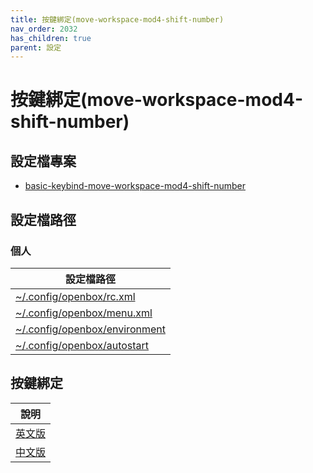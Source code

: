 ```yaml
---
title: 按鍵綁定(move-workspace-mod4-shift-number)
nav_order: 2032
has_children: true
parent: 設定
---
```



# 按鍵綁定(move-workspace-mod4-shift-number)


## 設定檔專案

* [basic-keybind-move-workspace-mod4-shift-number](https://github.com/samwhelp/note-about-openbox/tree/gh-pages/_demo/config/openbox-config/basic-keybind-move-workspace-mod4-shift-number/)


## 設定檔路徑

### 個人

| 設定檔路徑 |
| --- |
| [~/.config/openbox/rc.xml](https://github.com/samwhelp/note-about-openbox/tree/gh-pages/_demo/config/openbox-config/basic-keybind-move-workspace-mod4-shift-number/rc.xml) |
| [~/.config/openbox/menu.xml](https://github.com/samwhelp/note-about-openbox/tree/gh-pages/_demo/config/openbox-config/basic-keybind-move-workspace-mod4-shift-number/menu.xml) |
| [~/.config/openbox/environment](https://github.com/samwhelp/note-about-openbox/tree/gh-pages/_demo/config/openbox-config/basic-keybind-move-workspace-mod4-shift-number/environment) |
| [~/.config/openbox/autostart](https://github.com/samwhelp/note-about-openbox/tree/gh-pages/_demo/config/openbox-config/basic-keybind-move-workspace-mod4-shift-number/autostart) |


## 按鍵綁定

| 說明 |
| --- |
| [英文版](https://github.com/samwhelp/note-about-openbox/blob/gh-pages/_demo/config/openbox-config/basic-keybind-move-workspace-mod4-shift-number/share/doc/spec-keybind.md) |
| [中文版](https://samwhelp.github.io/note-about-openbox/read/scenario/main.html) |
